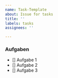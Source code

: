 ```yaml
---
name: Task-Template
about: Issue for tasks
title: ''
labels: tasks
assignees: ''

---
```


### Aufgaben

- [] Aufgabe 1
- [] Aufgabe 2
- [] Aufgabe 3
